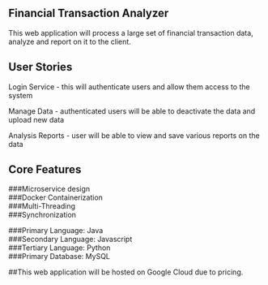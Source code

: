 Financial Transaction Analyzer
-----------------------------

This web application will process a large set of financial transaction data, analyze and report on it to the client.

User Stories
------------

Login Service - this will authenticate users and allow them access to the system

Manage Data - authenticated users will be able to deactivate the data and upload new data

Analysis Reports - user will be able to view and save various reports on the data

Core Features
-------------

###Microservice design  
###Docker Containerization  
###Multi-Threading  
###Synchronization  
  
###Primary Language: Java  
###Secondary Language: Javascript  
###Tertiary Language: Python  
###Primary Database: MySQL  
  
##This web application will be hosted on Google Cloud due to pricing.